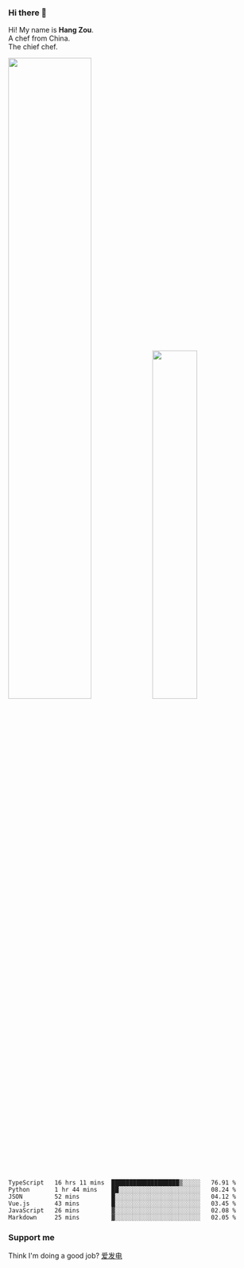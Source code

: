 ### Hi there 👋

Hi! My name is **Hang Zou**.  
A chef from China.  
The chief chef.

<img align="" width="57.5%" src="https://github-readme-stats.vercel.app/api?username=zouhangwithsweet&hide_title=true&hide_border=true&show_icons=true&include_all_commits=true&line_height=21" /><img align="" width="42.4%" src="https://github-readme-stats.vercel.app/api/top-langs/?username=zouhangwithsweet&hide_title=true&hide_border=true&layout=compact" />

<!--START_SECTION:waka-->

```text
TypeScript   16 hrs 11 mins  ███████████████████▒░░░░░   76.91 %
Python       1 hr 44 mins    ██░░░░░░░░░░░░░░░░░░░░░░░   08.24 %
JSON         52 mins         █░░░░░░░░░░░░░░░░░░░░░░░░   04.12 %
Vue.js       43 mins         █░░░░░░░░░░░░░░░░░░░░░░░░   03.45 %
JavaScript   26 mins         ▓░░░░░░░░░░░░░░░░░░░░░░░░   02.08 %
Markdown     25 mins         ▓░░░░░░░░░░░░░░░░░░░░░░░░   02.05 %
```

<!--END_SECTION:waka-->

### Support me

Think I'm doing a good job? [爱发电](https://afdian.net/@zouhangsweet)
